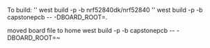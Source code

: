 To build:
''
west build -p -b nrf52840dk/nrf52840
''
west build -p -b capstonepcb -- -DBOARD_ROOT=.

moved board file to home
west build -p -b capstonepcb -- -DBOARD_ROOT=~
